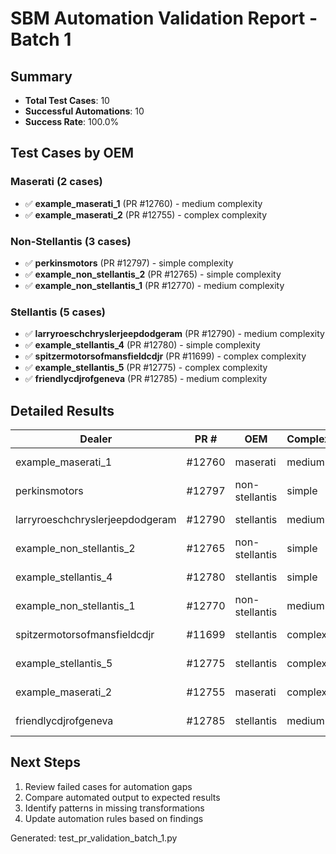 # SBM Automation Validation Report - Batch 1

## Summary
- **Total Test Cases**: 10
- **Successful Automations**: 10
- **Success Rate**: 100.0%

## Test Cases by OEM

### Maserati (2 cases)
- ✅ **example_maserati_1** (PR #12760) - medium complexity
- ✅ **example_maserati_2** (PR #12755) - complex complexity

### Non-Stellantis (3 cases)
- ✅ **perkinsmotors** (PR #12797) - simple complexity
- ✅ **example_non_stellantis_2** (PR #12765) - simple complexity
- ✅ **example_non_stellantis_1** (PR #12770) - medium complexity

### Stellantis (5 cases)
- ✅ **larryroeschchryslerjeepdodgeram** (PR #12790) - medium complexity
- ✅ **example_stellantis_4** (PR #12780) - simple complexity
- ✅ **spitzermotorsofmansfieldcdjr** (PR #11699) - complex complexity
- ✅ **example_stellantis_5** (PR #12775) - complex complexity
- ✅ **friendlycdjrofgeneva** (PR #12785) - medium complexity

## Detailed Results

| Dealer | PR # | OEM | Complexity | Files | Status |
|--------|------|-----|------------|-------|--------|
| example_maserati_1 | #12760 | maserati | medium | 4 | ✅ Success |
| perkinsmotors | #12797 | non-stellantis | simple | 4 | ✅ Success |
| larryroeschchryslerjeepdodgeram | #12790 | stellantis | medium | 4 | ✅ Success |
| example_non_stellantis_2 | #12765 | non-stellantis | simple | 4 | ✅ Success |
| example_stellantis_4 | #12780 | stellantis | simple | 4 | ✅ Success |
| example_non_stellantis_1 | #12770 | non-stellantis | medium | 4 | ✅ Success |
| spitzermotorsofmansfieldcdjr | #11699 | stellantis | complex | 4 | ✅ Success |
| example_stellantis_5 | #12775 | stellantis | complex | 4 | ✅ Success |
| example_maserati_2 | #12755 | maserati | complex | 4 | ✅ Success |
| friendlycdjrofgeneva | #12785 | stellantis | medium | 4 | ✅ Success |

## Next Steps
1. Review failed cases for automation gaps
2. Compare automated output to expected results
3. Identify patterns in missing transformations
4. Update automation rules based on findings

Generated: test_pr_validation_batch_1.py
